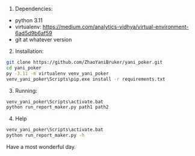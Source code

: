 1. Dependencies:

* python 3.11
* virtualenv: https://medium.com/analytics-vidhya/virtual-environment-6ad5d9b6af59
* git at whatever version


2. Installation:

```bash
git clone https://github.com/ZhaoYaniBruker/yani_poker.git
cd yani_poker
py -3.11 -m virtualenv venv_yani_poker
venv_yani_poker\Scripts\pip.exe install -r requirements.txt
```

3. Running:

```bash
venv_yani_poker\Scripts\activate.bat
python run_report_maker.py path1 path2 
```

4. Help

```bash
venv_yani_poker\Scripts\activate.bat
python run_report_maker.py -h
```

Have a most wonderful day.
